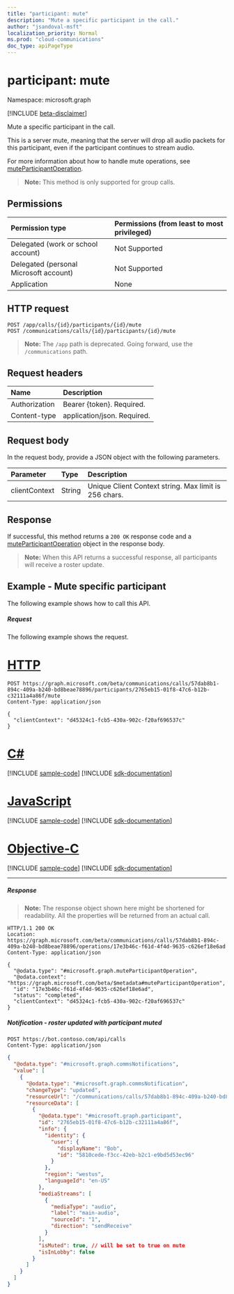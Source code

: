 ```yaml
---
title: "participant: mute"
description: "Mute a specific participant in the call."
author: "jsandoval-msft"
localization_priority: Normal
ms.prod: "cloud-communications"
doc_type: apiPageType
---
```


# participant: mute

Namespace: microsoft.graph

[!INCLUDE [beta-disclaimer](../../includes/beta-disclaimer.md)]

Mute a specific participant in the call.

This is a server mute, meaning that the server will drop all audio packets for this participant, even if the participant continues to stream audio.

For more information about how to handle mute operations, see [muteParticipantOperation](../resources/muteParticipantoperation.md).

> **Note:** This method is only supported for group calls.

## Permissions

| Permission type | Permissions (from least to most privileged) |
| :-------------- | :------------------------------------------ |
| Delegated (work or school account)     | Not Supported        |
| Delegated (personal Microsoft account) | Not Supported        |
| Application     | None                                        |

## HTTP request
<!-- { "blockType": "ignored" } -->
```http
POST /app/calls/{id}/participants/{id}/mute
POST /communications/calls/{id}/participants/{id}/mute
```
> **Note:** The `/app` path is deprecated. Going forward, use the `/communications` path.

## Request headers
| Name          | Description               |
|:--------------|:--------------------------|
| Authorization | Bearer {token}. Required. |
| Content-type  | application/json. Required.|

## Request body
In the request body, provide a JSON object with the following parameters.

| Parameter      | Type    |Description|
|:---------------|:--------|:----------|
|clientContext|String|Unique Client Context string. Max limit is 256 chars.|

## Response
If successful, this method returns a `200 OK` response code and a [muteParticipantOperation](../resources/muteParticipantoperation.md) object in the response body.

>**Note:** When this API returns a successful response, all participants will receive a roster update.

## Example - Mute specific participant
The following example shows how to call this API.

##### Request
The following example shows the request.

# [HTTP](#tab/http)
<!-- {
  "blockType": "request",
  "name": "participant-mute"
}-->
```http
POST https://graph.microsoft.com/beta/communications/calls/57dab8b1-894c-409a-b240-bd8beae78896/participants/2765eb15-01f8-47c6-b12b-c32111a4a86f/mute
Content-Type: application/json

{
  "clientContext": "d45324c1-fcb5-430a-902c-f20af696537c"
}
```
# [C#](#tab/csharp)
[!INCLUDE [sample-code](../includes/snippets/csharp/participant-mute-csharp-snippets.md)]
[!INCLUDE [sdk-documentation](../includes/snippets/snippets-sdk-documentation-link.md)]

# [JavaScript](#tab/javascript)
[!INCLUDE [sample-code](../includes/snippets/javascript/participant-mute-javascript-snippets.md)]
[!INCLUDE [sdk-documentation](../includes/snippets/snippets-sdk-documentation-link.md)]

# [Objective-C](#tab/objc)
[!INCLUDE [sample-code](../includes/snippets/objc/participant-mute-objc-snippets.md)]
[!INCLUDE [sdk-documentation](../includes/snippets/snippets-sdk-documentation-link.md)]

---

##### Response

> **Note:** The response object shown here might be shortened for readability. All the properties will be returned from an actual call. 


<!-- {
  "blockType": "response",
  "@odata.type": "microsoft.graph.muteParticipantOperation",
  "truncated": true
}-->
```http
HTTP/1.1 200 OK
Location: https://graph.microsoft.com/beta/communications/calls/57dab8b1-894c-409a-b240-bd8beae78896/operations/17e3b46c-f61d-4f4d-9635-c626ef18e6ad
Content-Type: application/json

{
  "@odata.type": "#microsoft.graph.muteParticipantOperation",
  "@odata.context": "https://graph.microsoft.com/beta/$metadata#muteParticipantOperation",
  "id": "17e3b46c-f61d-4f4d-9635-c626ef18e6ad",
  "status": "completed",
  "clientContext": "d45324c1-fcb5-430a-902c-f20af696537c"
}
```

##### Notification - roster updated with participant muted

```http
POST https://bot.contoso.com/api/calls
Content-Type: application/json
```

<!-- {
  "blockType": "example",
  "@odata.type": "microsoft.graph.commsNotifications"
}-->
```json
{
  "@odata.type": "#microsoft.graph.commsNotifications",
  "value": [
    {
      "@odata.type": "#microsoft.graph.commsNotification",
      "changeType": "updated",
      "resourceUrl": "/communications/calls/57dab8b1-894c-409a-b240-bd8beae78896/participants",
      "resourceData": [
        {
          "@odata.type": "#microsoft.graph.participant",
          "id": "2765eb15-01f8-47c6-b12b-c32111a4a86f",
          "info": {
            "identity": {
              "user": {
                "displayName": "Bob",
                "id": "5810cede-f3cc-42eb-b2c1-e9bd5d53ec96"
              }
            },
            "region": "westus",
            "languageId": "en-US"
          },
          "mediaStreams": [
            {
              "mediaType": "audio",
              "label": "main-audio",
              "sourceId": "1",
              "direction": "sendReceive"
            }
          ],
          "isMuted": true, // will be set to true on mute
          "isInLobby": false
        }
      ]
    }
  ]
}
```

<!-- uuid: 8fcb5dbc-d5aa-4681-8e31-b001d5168d79
2015-10-25 14:57:30 UTC -->
<!--
{
  "type": "#page.annotation",
  "description": "participant: mute",
  "keywords": "",
  "section": "documentation",
  "tocPath": "",
  "suppressions": [
  ]
}
-->
